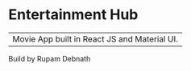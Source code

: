 # Entertainment Hub
<table>
<tr>
<td>
  Movie App built in React JS and Material UI.
</td>
</tr>
</table>
 Build by Rupam Debnath
